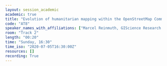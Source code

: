 ```yaml
---
layout: session_academic
academic: true
title: "Evolution of humanitarian mapping within the OpenStreetMap Community"
code: "AT8"
speaker_names_with_affiliations: ["Marcel Reinmuth, GIScience Research Group, Heidelberg University, Heidelberg, Germany; marcel.reinmuth@stud.uni-heidelberg.de","Benjamin Herfort, GIScience Research Group, Heidelberg University, Heidelberg, Germany; herfort@uni-heidelberg.de","Jochen Stier, GIScience Research Group, Heidelberg University, Heidelberg, Germany, J.Stier@stud.uni-heidelberg.de","Alina Klerings, GIScience Research Group, Heidelberg University, Heidelberg, Germany; Klerings@stud.uni-heidelberg.de"]
room: "Track 2"
length: "00:20"
time: "Sunday, 16:30"
time_iso: "2020-07-05T16:30:00Z"
resources: []
recording: True
---
```


